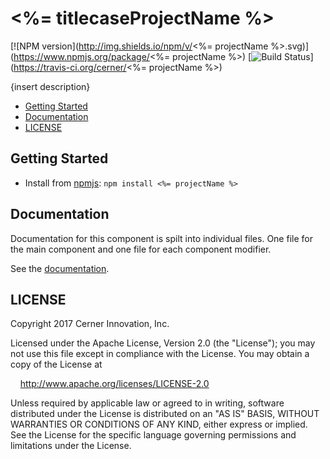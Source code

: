 # <%= titlecaseProjectName %>


[![NPM version](http://img.shields.io/npm/v/<%= projectName %>.svg)](https://www.npmjs.org/package/<%= projectName %>)
[![Build Status](https://travis-ci.org/cerner/terra-ui.svg?branch=master)](https://travis-ci.org/cerner/<%= projectName %>)

{insert description}

- [Getting Started](#getting-started)
- [Documentation](#documentation)
- [LICENSE](#license)

## Getting Started

- Install from [npmjs](https://www.npmjs.com): `npm install <%= projectName %>`

## Documentation

Documentation for this component is spilt into individual files.
One file for the main component and one file for each component modifier.

See the [documentation](docs/).

## LICENSE

Copyright 2017 Cerner Innovation, Inc.

Licensed under the Apache License, Version 2.0 (the "License"); you may not use this file except in compliance with the License. You may obtain a copy of the License at

&nbsp;&nbsp;&nbsp;&nbsp;http://www.apache.org/licenses/LICENSE-2.0

Unless required by applicable law or agreed to in writing, software distributed under the License is distributed on an "AS IS" BASIS, WITHOUT WARRANTIES OR CONDITIONS OF ANY KIND, either express or implied. See the License for the specific language governing permissions and limitations under the License.
